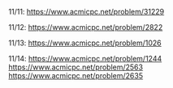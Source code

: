 11/11: <https://www.acmicpc.net/problem/31229>


11/12: <https://www.acmicpc.net/problem/2822>


11/13: <https://www.acmicpc.net/problem/1026>

11/14: <https://www.acmicpc.net/problem/1244>    <https://www.acmicpc.net/problem/2563>    <https://www.acmicpc.net/problem/2635>
